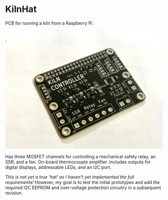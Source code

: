 # KilnHat
PCB for running a kiln from a Raspberry Pi.

<img src='./Images/kiln_controller.jpeg' width=600>


Has three MOSFET channels for controlling a mechanical safety relay, an SSR, and a fan. On-board thermocouple amplifier. Includes outputs for digital displays, addressable LEDs, and an I2C port.


*This is not yet a true 'hat' as I haven't yet implemented the full requirements!* However, my goal is to test the initial prototypes and add the required I2C EEPROM and over-voltage protection circuitry in a subsequent revision.


